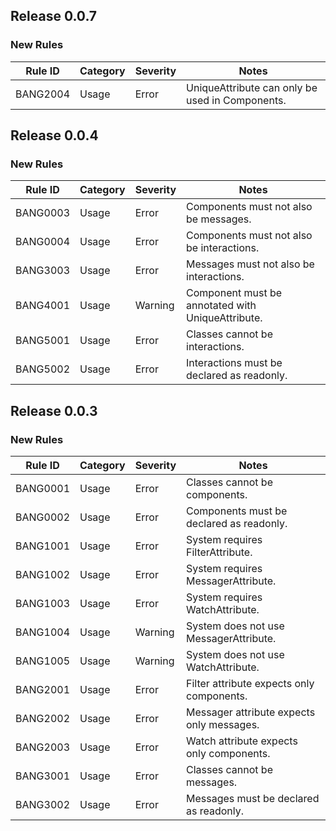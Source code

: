 ## Release 0.0.7

### New Rules

Rule ID | Category | Severity | Notes
--------|----------|----------|--------------------
BANG2004 | Usage    | Error    | UniqueAttribute can only be used in Components.

## Release 0.0.4

### New Rules

Rule ID | Category | Severity | Notes
--------|----------|----------|--------------------
BANG0003 | Usage    | Error    | Components must not also be messages.
BANG0004 | Usage    | Error    | Components must not also be interactions.
BANG3003 | Usage    | Error    | Messages must not also be interactions.
BANG4001 | Usage    | Warning  | Component must be annotated with UniqueAttribute.
BANG5001 | Usage    | Error    | Classes cannot be interactions.             
BANG5002 | Usage    | Error    | Interactions must be declared as readonly.  

## Release 0.0.3

### New Rules

Rule ID | Category | Severity | Notes
--------|----------|----------|--------------------
BANG0001 | Usage    | Error    | Classes cannot be components.             
BANG0002 | Usage    | Error    | Components must be declared as readonly.  
BANG1001 | Usage    | Error    | System requires FilterAttribute.          
BANG1002 | Usage    | Error    | System requires MessagerAttribute.        
BANG1003 | Usage    | Error    | System requires WatchAttribute.           
BANG1004 | Usage    | Warning  | System does not use MessagerAttribute.    
BANG1005 | Usage    | Warning  | System does not use WatchAttribute.       
BANG2001 | Usage    | Error    | Filter attribute expects only components. 
BANG2002 | Usage    | Error    | Messager attribute expects only messages. 
BANG2003 | Usage    | Error    | Watch attribute expects only components.  
BANG3001 | Usage    | Error    | Classes cannot be messages.               
BANG3002 | Usage    | Error    | Messages must be declared as readonly.    